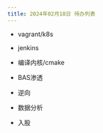 ```yaml
---
title: 2024年02月18日 待办列表
---
```


+ vagrant/k8s
+ jenkins

+ 编译内核/cmake

+ BAS渗透

+ 逆向

+ 数据分析

+ 入股
